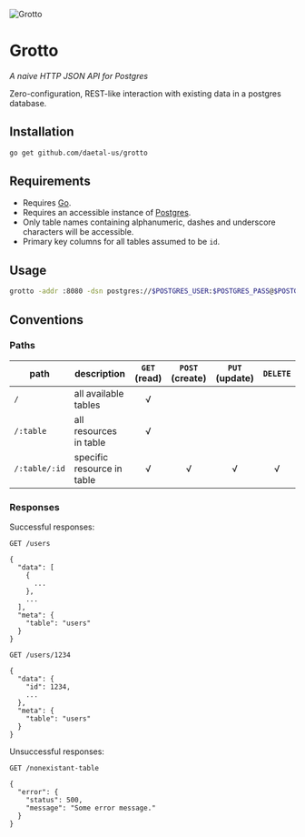 ![Grotto](http://daetal.us/static/media/grotto.png)

# Grotto

_A naive HTTP JSON API for Postgres_

Zero-configuration, REST-like interaction with existing data in a postgres database.

## Installation
```bash
go get github.com/daetal-us/grotto
```
## Requirements

- Requires [Go](//golang.org).
- Requires an accessible instance of [Postgres](//postgresql.org).
- Only table names containing alphanumeric, dashes and underscore characters will be accessible.
- Primary key columns for all tables assumed to be `id`.

## Usage

```bash
grotto -addr :8080 -dsn postgres://$POSTGRES_USER:$POSTGRES_PASS@$POSTGRES_HOST/$POSTGRES_DB?sslmode=disable
```
## Conventions

### Paths

| path | description | `GET` (read) | `POST` (create) | `PUT` (update) | `DELETE` |
| --- | --- | :-: | :-: |  :-: | :-: |
| `/` | all available tables | √ | | | |
| `/:table` | all resources in table | √ | | | |
| `/:table/:id` | specific resource in table | √ | √ | √ | √ |

### Responses

Successful responses:

```
GET /users

{
  "data": [
    {
      ...
    },
    ...
  ],
  "meta": {
    "table": "users"
  }
}
```

```
GET /users/1234

{
  "data": {
    "id": 1234,
    ...
  },
  "meta": {
    "table": "users"
  }
}
```

Unsuccessful responses:

```
GET /nonexistant-table

{
  "error": {
    "status": 500,
    "message": "Some error message."
  }
}
```
